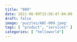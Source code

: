 ```yaml
---
title: "009"
date: 2021-06-09T15:56:47-04:00
draft: false
image: 'puzzles/ABC-009.jpeg'
tags: [ "product", "services" ]
categories: [ "helloworld"]
---
```


